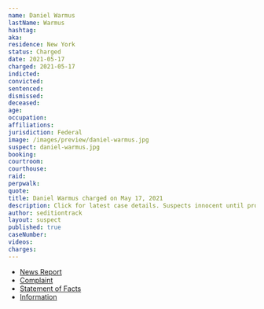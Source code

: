 ```yaml
---
name: Daniel Warmus
lastName: Warmus
hashtag:
aka:
residence: New York
status: Charged
date: 2021-05-17
charged: 2021-05-17
indicted:
convicted:
sentenced:
dismissed:
deceased:
age:
occupation:
affiliations:
jurisdiction: Federal
image: /images/preview/daniel-warmus.jpg
suspect: daniel-warmus.jpg
booking:
courtroom:
courthouse:
raid:
perpwalk:
quote:
title: Daniel Warmus charged on May 17, 2021
description: Click for latest case details. Suspects innocent until proven guilty.
author: seditiontrack
layout: suspect
published: true
caseNumber:
videos:
charges:
---
```

- [News Report](https://www.wivb.com/news/fbi-arrests-alden-man-for-alleged-participation-in-jan-6-capitol-attack/)
- [Complaint](https://www.justice.gov/opa/case-multi-defendant/file/1395081/download)
- [Statement of Facts](https://www.justice.gov/opa/case-multi-defendant/file/1395086/download)
- [Information](https://www.justice.gov/usao-dc/case-multi-defendant/file/1415451/download)
